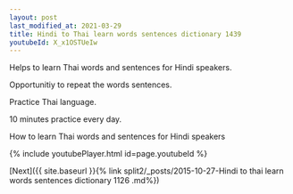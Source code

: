 ```yaml
---
layout: post
last_modified_at: 2021-03-29
title: Hindi to Thai learn words sentences dictionary 1439 
youtubeId: X_x1OSTUeIw
---
```

 
 
Helps to learn Thai words and sentences for Hindi speakers.

Opportunitiy to repeat the words sentences. 

Practice Thai language. 
 
10 minutes practice every day. 
 
How to learn Thai words and sentences for Hindi speakers 
 
{% include youtubePlayer.html id=page.youtubeId %}
 
 
[Next]({{ site.baseurl }}{% link  split2/_posts/2015-10-27-Hindi to thai learn words sentences dictionary 1126 .md%})
 
